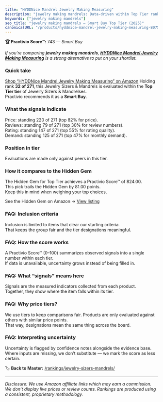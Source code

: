 ```yaml
---
title: "HYDDNice Mandrel Jewelry Making Measuring"
description: "jewelry making mandrels: Data-driven within Top Tier ranking using the Practivio Score™. Positioned by quality, value, demand, findability, momentum."
keywords: ["jewelry making mandrels"]
seo_title: "jewelry making mandrels — Smart Buy Top Tier (2025)"
canonicalURL: "/products/hyddnice-mandrel-jewelry-making-measuring-B07SBMK5QN/"
---
```


**🏆 Practivio Score™:** 743 — _Smart Buy_


*If you're comparing **jewelry making mandrels**, **[HYDDNice Mandrel Jewelry Making Measuring](https://www.amazon.com/dp/B07SBMK5QN?tag=practivio-20)** is a strong alternative to put on your shortlist.*
### Quick take
[Shop “HYDDNice Mandrel Jewelry Making Measuring” on Amazon](https://www.amazon.com/dp/B07SBMK5QN?tag=practivio-20)
Holding rank **32 of 271**, this Jewelry Sizers & Mandrels is evaluated within the **Top Tier tier** of Jewelry Sizers & Mandrelses.  
Practivio recommends it as a **Smart Buy**.

### What the signals indicate
Price: standing 220 of 271 (top 82% for price).  
Reviews: standing 79 of 271 (top 30% for review numbers).  
Rating: standing 147 of 271 (top 55% for rating quality).  
Demand: standing 125 of 271 (top 47% for monthly demand).

### Position in tier
Evaluations are made only against peers in this tier.

### How it compares to the Hidden Gem
The Hidden Gem for Top Tier achieves a Practivio Score™ of 824.00.  
This pick trails the Hidden Gem by 81.00 points.  
Keep this in mind when weighing your top choices.  

See the Hidden Gem on Amazon → [View listing](https://www.amazon.com/dp/B07V6X5K32?tag=practivio-20)

### FAQ: Inclusion criteria
Inclusion is limited to items that clear our starting criteria.  
That keeps the group fair and the tier designations meaningful.

### FAQ: How the score works
A Practivio Score™ (0–100) summarizes observed signals into a single number within each tier.  
If data is unavailable, uncertainty grows instead of being filled in.

### FAQ: What “signals” means here
Signals are the measured indicators collected from each product.  
Together, they show where the item falls within its tier.

### FAQ: Why price tiers?
We use tiers to keep comparisons fair. Products are only evaluated against others with similar price points.  
That way, designations mean the same thing across the board.

### FAQ: Interpreting uncertainty
Uncertainty is flagged by confidence notes alongside the evidence base.  
Where inputs are missing, we don’t substitute — we mark the score as less certain.


🏷️ **Back to Master:** [/rankings/jewelry-sizers-mandrels/](/rankings/jewelry-sizers-mandrels/)

---
_Disclosure: We use Amazon affiliate links which may earn a commission. We don’t display live prices or review counts. Rankings are produced using a consistent, proprietary methodology._
